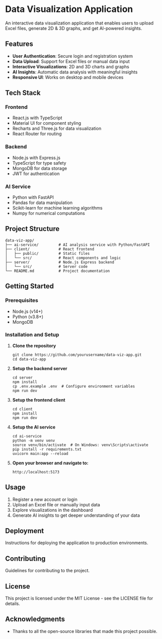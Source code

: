 # Data Visualization Application

An interactive data visualization application that enables users to upload Excel files, generate 2D & 3D graphs, and get AI-powered insights.

## Features

- **User Authentication**: Secure login and registration system
- **Data Upload**: Support for Excel files or manual data input
- **Interactive Visualizations**: 2D and 3D charts and graphs
- **AI Insights**: Automatic data analysis with meaningful insights
- **Responsive UI**: Works on desktop and mobile devices

## Tech Stack

### Frontend
- React.js with TypeScript
- Material UI for component styling
- Recharts and Three.js for data visualization
- React Router for routing

### Backend
- Node.js with Express.js
- TypeScript for type safety
- MongoDB for data storage
- JWT for authentication

### AI Service
- Python with FastAPI
- Pandas for data manipulation
- Scikit-learn for machine learning algorithms
- Numpy for numerical computations

## Project Structure

```
data-viz-app/
├── ai-service/         # AI analysis service with Python/FastAPI
├── client/             # React frontend
│   ├── public/         # Static files
│   └── src/            # React components and logic
├── server/             # Node.js Express backend
│   └── src/            # Server code
└── README.md           # Project documentation
```

## Getting Started

### Prerequisites

- Node.js (v14+)
- Python (v3.8+)
- MongoDB

### Installation and Setup

1. **Clone the repository**
   ```
   git clone https://github.com/yourusername/data-viz-app.git
   cd data-viz-app
   ```

2. **Setup the backend server**
   ```
   cd server
   npm install
   cp .env.example .env  # Configure environment variables
   npm run dev
   ```

3. **Setup the frontend client**
   ```
   cd client
   npm install
   npm run dev
   ```

4. **Setup the AI service**
   ```
   cd ai-service
   python -m venv venv
   source venv/bin/activate  # On Windows: venv\Scripts\activate
   pip install -r requirements.txt
   uvicorn main:app --reload
   ```

5. **Open your browser and navigate to:**
   ```
   http://localhost:5173
   ```

## Usage

1. Register a new account or login
2. Upload an Excel file or manually input data
3. Explore visualizations in the dashboard
4. Generate AI insights to get deeper understanding of your data

## Deployment

Instructions for deploying the application to production environments.

## Contributing

Guidelines for contributing to the project.

## License

This project is licensed under the MIT License - see the LICENSE file for details.

## Acknowledgments

- Thanks to all the open-source libraries that made this project possible. 